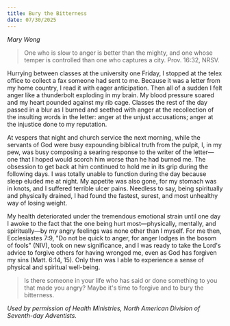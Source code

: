 ```yaml
---
title: Bury the Bitterness
date: 07/30/2025
---
```


_Mary Wong_

> <p></p>
> One who is slow to anger is better than the mighty, and one whose temper is controlled than one who captures a city. Prov. 16:32, NRSV.

Hurrying between classes at the university one Friday, I stopped at the telex office to collect a fax someone had sent to me. Because it was a letter from my home country, I read it with eager anticipation. Then all of a sudden I felt anger like a thunderbolt exploding in my brain. My blood pressure soared and my heart pounded against my rib cage. Classes the rest of the day passed in a blur as I burned and seethed with anger at the recollection of the insulting words in the letter: anger at the unjust accusations; anger at the injustice done to my reputation.

At vespers that night and church service the next morning, while the servants of God were busy expounding biblical truth from the pulpit, I, in my pew, was busy composing a searing response to the writer of the letter—one that I hoped would scorch him worse than he had burned me. The obsession to get back at him continued to hold me in its grip during the following days. I was totally unable to function during the day because sleep eluded me at night. My appetite was also gone, for my stomach was in knots, and I suffered terrible ulcer pains. Needless to say, being spiritually and physically drained, I had found the fastest, surest, and most unhealthy way of losing weight.

My health deteriorated under the tremendous emotional strain until one day I awoke to the fact that the one being hurt most—physically, mentally, and spiritually—by my angry feelings was none other than I myself. For me then, Ecclesiastes 7:9, "Do not be quick to anger, for anger lodges in the bosom of fools" (NIV), took on new significance, and I was ready to take the Lord's advice to forgive others for having wronged me, even as God has forgiven my sins (Matt. 6:14, 15). Only then was I able to experience a sense of physical and spiritual well-being.

> <callout></callout>
> Is there someone in your life who has said or done something to you that made you angry? Maybe it's time to forgive and to bury the bitterness.

_Used by permission of Health Ministries, North American Division of Seventh-day Adventists._